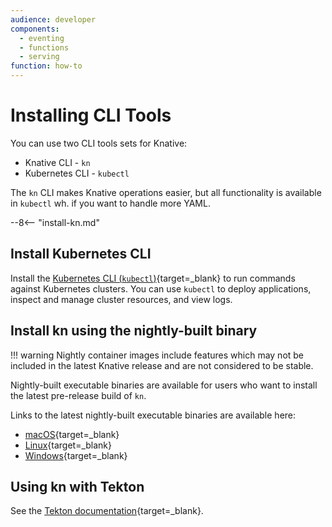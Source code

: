 ```yaml
---
audience: developer
components:
  - eventing
  - functions
  - serving
function: how-to
---
```


# Installing CLI Tools

You can use two CLI tools sets for Knative:

- Knative CLI - `kn`
- Kubernetes CLI - `kubectl`

The `kn` CLI makes Knative operations easier, but all functionality is available in `kubectl` wh.  if you want to handle more YAML.

--8<-- "install-kn.md"

## Install Kubernetes CLI

Install the [Kubernetes CLI (`kubectl`)](https://kubernetes.io/docs/tasks/tools/install-kubectl){target=_blank} to run commands against Kubernetes clusters. You can use `kubectl` to deploy applications, inspect and manage cluster resources, and view logs.

## Install kn using the nightly-built binary

!!! warning
    Nightly container images include features which may not be included in the latest Knative release and are not considered to be stable.


Nightly-built executable binaries are available for users who want to install the latest pre-release build of `kn`.

Links to the latest nightly-built executable binaries are available here:

- [macOS](https://storage.googleapis.com/knative-nightly/client/latest/kn-darwin-amd64){target=_blank}
- [Linux](https://storage.googleapis.com/knative-nightly/client/latest/kn-linux-amd64){target=_blank}
- [Windows](https://storage.googleapis.com/knative-nightly/client/latest/kn-windows-amd64.exe){target=_blank}

## Using kn with Tekton

See the [Tekton documentation](http://hub.tekton.dev/tekton/task/kn){target=_blank}.
